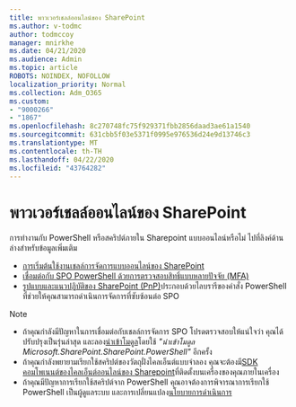 ```yaml
---
title: พาวเวอร์เชลล์ออนไลน์ของ SharePoint
ms.author: v-todmc
author: todmccoy
manager: mnirkhe
ms.date: 04/21/2020
ms.audience: Admin
ms.topic: article
ROBOTS: NOINDEX, NOFOLLOW
localization_priority: Normal
ms.collection: Adm_O365
ms.custom:
- "9000266"
- "1867"
ms.openlocfilehash: 8c270748fc75f929371fbb2856daad3ae61a1540
ms.sourcegitcommit: 631cbb5f03e5371f0995e976536d24e9d13746c3
ms.translationtype: MT
ms.contentlocale: th-TH
ms.lasthandoff: 04/22/2020
ms.locfileid: "43764282"
---
```

# <a name="sharepoint-online-powershell"></a>พาวเวอร์เชลล์ออนไลน์ของ SharePoint

การทํางานกับ PowerShell หรือสคริปต์ภายใน Sharepoint แบบออนไลน์หรือไม่ ไปที่ลิงค์ด้านล่างสําหรับข้อมูลเพิ่มเติม
- [การเริ่มต้นใช้งานเชลล์การจัดการแบบออนไลน์ของ SharePoint](https://docs.microsoft.com/powershell/sharepoint/sharepoint-online/connect-sharepoint-online?view=sharepoint-ps)
- [เชื่อมต่อกับ SPO PowerShell ด้วยการตรวจสอบสิทธิ์แบบหลายปัจจัย (MFA)](https://docs.microsoft.com/powershell/sharepoint/sharepoint-online/connect-sharepoint-online?view=sharepoint-ps#to-connect-with-multifactor-authentication-mfa)
- [รูปแบบและแนวปฏิบัติของ SharePoint (PnP)](https://docs.microsoft.com/powershell/sharepoint/sharepoint-pnp/sharepoint-pnp-cmdlets?view=sharepoint-ps)ประกอบด้วยไลบรารีของคําสั่ง PowerShell ที่ช่วยให้คุณสามารถดําเนินการจัดการที่ซับซ้อนต่อ SPO

> [!NOTE]
> - ถ้าคุณกําลังมีปัญหาในการเชื่อมต่อกับเชลล์การจัดการ SPO โปรดตรวจสอบให้แน่ใจว่า คุณได้ปรับปรุงเป็นรุ่นล่าสุด และลอง[นําเข้าโมดูล](https://docs.microsoft.com/powershell/developer/module/importing-a-powershell-module)โดยใช้ *"นําเข้าโมดูล Microsoft.SharePoint.SharePoint.PowerShell"* อีกครั้ง
> - ถ้าคุณกําลังพยายามเรียกใช้สคริปต์ของวัตถุฝั่งไคลเอ็นต์แบบจําลอง คุณจะต้องมี[SDK คอมโพเนนต์ของไคลเอ็นต์ออนไลน์ของ Sharepoint](https://www.microsoft.com/download/details.aspx?id=42038)ที่ติดตั้งบนเครื่องของคุณภายในเครื่อง
> - ถ้าคุณมีปัญหาการเรียกใช้สคริปต์จาก PowerShell คุณอาจต้องการพิจารณาการเรียกใช้ PowerShell เป็นผู้ดูแลระบบ และการเปลี่ยนแปลง[นโยบายการดําเนินการ](https://docs.microsoft.com/powershell/module/microsoft.powershell.core/about/about_execution_policies?view=powershell-6)